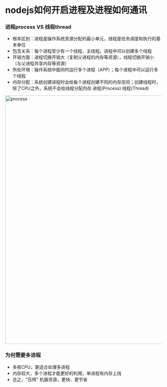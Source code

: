 
# nodejs如何开启进程及进程如何通讯

### 进程process VS 线程thread
- 根本区别：进程是操作系统资源分配的最小单元，线程是任务调度和执行的基本单位
- 包含关系：每个进程至少有一个线程，主线程。进程中可以创建多个线程
- 开销方面：进程切换开销大（复制父进程的内存等资源），线程切换开销小（与父进程共享内存等资源）
- 所处环境：操作系统中能同时运行多个进程（APP）；每个进程中可以运行多个线程
- 内存分配：系统创建进程时会给每个进程创建不同的内存空间；创建线程时，除了CPU之外，系统不会给线程分配内存
进程(Process)      线程(Thread)



<img :src="$withBase('/assets/notes-images/depth/process.png')" alt="process" width="800">


### 为何需要多进程
- 多核CPU，更适合处理多进程
- 内存较大，多个进程才能更好的利用，单进程有内存上线
- 总之，"压榨" 机器资源，更快、更节省